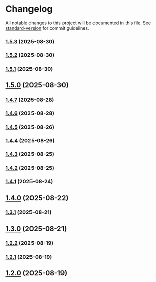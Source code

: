 # Changelog

All notable changes to this project will be documented in this file. See [standard-version](https://github.com/conventional-changelog/standard-version) for commit guidelines.

### [1.5.3](https://github.com/LarceRR/grshnko.ru/compare/v1.5.2...v1.5.3) (2025-08-30)

### [1.5.2](https://github.com/LarceRR/grshnko.ru/compare/v1.5.1...v1.5.2) (2025-08-30)

### [1.5.1](https://github.com/LarceRR/grshnko.ru/compare/v1.5.0...v1.5.1) (2025-08-30)

## [1.5.0](https://github.com/LarceRR/grshnko.ru/compare/v1.4.7...v1.5.0) (2025-08-30)

### [1.4.7](https://github.com/LarceRR/grshnko.ru/compare/v1.4.6...v1.4.7) (2025-08-28)

### [1.4.6](https://github.com/LarceRR/grshnko.ru/compare/v1.4.5...v1.4.6) (2025-08-28)

### [1.4.5](https://github.com/LarceRR/grshnko.ru/compare/v1.4.3...v1.4.5) (2025-08-26)

### [1.4.4](https://github.com/LarceRR/grshnko.ru/compare/v1.4.3...v1.4.4) (2025-08-26)

### [1.4.3](https://github.com/LarceRR/grshnko.ru/compare/v1.4.2...v1.4.3) (2025-08-25)

### [1.4.2](https://github.com/LarceRR/grshnko.ru/compare/v1.4.1...v1.4.2) (2025-08-25)

### [1.4.1](https://github.com/LarceRR/grshnko.ru/compare/v1.4.0...v1.4.1) (2025-08-24)

## [1.4.0](https://github.com/LarceRR/grshnko.ru/compare/v1.3.1...v1.4.0) (2025-08-22)

### [1.3.1](https://github.com/LarceRR/grshnko.ru/compare/v1.3.0...v1.3.1) (2025-08-21)

## [1.3.0](https://github.com/LarceRR/grshnko.ru/compare/v1.2.2...v1.3.0) (2025-08-21)

### [1.2.2](https://github.com/LarceRR/grshnko.ru/compare/v1.2.1...v1.2.2) (2025-08-19)

### [1.2.1](https://github.com/LarceRR/grshnko.ru/compare/v1.2.0...v1.2.1) (2025-08-19)

## [1.2.0](https://github.com/LarceRR/grshnko.ru/compare/v1.1.0...v1.2.0) (2025-08-19)
